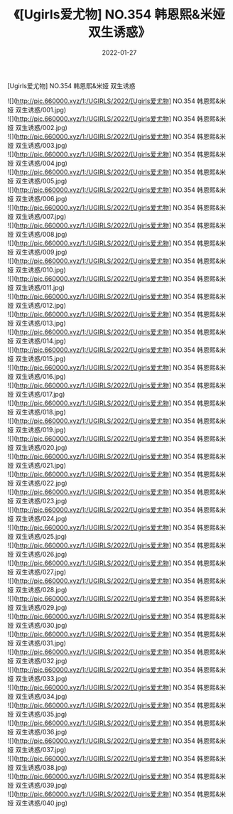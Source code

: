 ﻿---
layout: post
title:  《[Ugirls爱尤物] NO.354 韩恩熙&米娅 双生诱惑》
date:   2022-01-27
img: http://pic.660000.xyz/1:/UGIRLS/2022/[Ugirls爱尤物] NO.354 韩恩熙&米娅 双生诱惑/000.jpg
categories: [美女, 清纯, 唯美]
---

[Ugirls爱尤物] NO.354 韩恩熙&米娅 双生诱惑

 ![](http://pic.660000.xyz/1:/UGIRLS/2022/[Ugirls爱尤物] NO.354 韩恩熙&米娅 双生诱惑/001.jpg) <br>![](http://pic.660000.xyz/1:/UGIRLS/2022/[Ugirls爱尤物] NO.354 韩恩熙&米娅 双生诱惑/002.jpg) <br>![](http://pic.660000.xyz/1:/UGIRLS/2022/[Ugirls爱尤物] NO.354 韩恩熙&米娅 双生诱惑/003.jpg) <br>![](http://pic.660000.xyz/1:/UGIRLS/2022/[Ugirls爱尤物] NO.354 韩恩熙&米娅 双生诱惑/004.jpg) <br>![](http://pic.660000.xyz/1:/UGIRLS/2022/[Ugirls爱尤物] NO.354 韩恩熙&米娅 双生诱惑/005.jpg) <br>![](http://pic.660000.xyz/1:/UGIRLS/2022/[Ugirls爱尤物] NO.354 韩恩熙&米娅 双生诱惑/006.jpg) <br>![](http://pic.660000.xyz/1:/UGIRLS/2022/[Ugirls爱尤物] NO.354 韩恩熙&米娅 双生诱惑/007.jpg) <br>![](http://pic.660000.xyz/1:/UGIRLS/2022/[Ugirls爱尤物] NO.354 韩恩熙&米娅 双生诱惑/008.jpg) <br>![](http://pic.660000.xyz/1:/UGIRLS/2022/[Ugirls爱尤物] NO.354 韩恩熙&米娅 双生诱惑/009.jpg) <br>![](http://pic.660000.xyz/1:/UGIRLS/2022/[Ugirls爱尤物] NO.354 韩恩熙&米娅 双生诱惑/010.jpg) <br>![](http://pic.660000.xyz/1:/UGIRLS/2022/[Ugirls爱尤物] NO.354 韩恩熙&米娅 双生诱惑/011.jpg) <br>![](http://pic.660000.xyz/1:/UGIRLS/2022/[Ugirls爱尤物] NO.354 韩恩熙&米娅 双生诱惑/012.jpg) <br>![](http://pic.660000.xyz/1:/UGIRLS/2022/[Ugirls爱尤物] NO.354 韩恩熙&米娅 双生诱惑/013.jpg) <br>![](http://pic.660000.xyz/1:/UGIRLS/2022/[Ugirls爱尤物] NO.354 韩恩熙&米娅 双生诱惑/014.jpg) <br>![](http://pic.660000.xyz/1:/UGIRLS/2022/[Ugirls爱尤物] NO.354 韩恩熙&米娅 双生诱惑/015.jpg) <br>![](http://pic.660000.xyz/1:/UGIRLS/2022/[Ugirls爱尤物] NO.354 韩恩熙&米娅 双生诱惑/016.jpg) <br>![](http://pic.660000.xyz/1:/UGIRLS/2022/[Ugirls爱尤物] NO.354 韩恩熙&米娅 双生诱惑/017.jpg) <br>![](http://pic.660000.xyz/1:/UGIRLS/2022/[Ugirls爱尤物] NO.354 韩恩熙&米娅 双生诱惑/018.jpg) <br>![](http://pic.660000.xyz/1:/UGIRLS/2022/[Ugirls爱尤物] NO.354 韩恩熙&米娅 双生诱惑/019.jpg) <br>![](http://pic.660000.xyz/1:/UGIRLS/2022/[Ugirls爱尤物] NO.354 韩恩熙&米娅 双生诱惑/020.jpg) <br>![](http://pic.660000.xyz/1:/UGIRLS/2022/[Ugirls爱尤物] NO.354 韩恩熙&米娅 双生诱惑/021.jpg) <br>![](http://pic.660000.xyz/1:/UGIRLS/2022/[Ugirls爱尤物] NO.354 韩恩熙&米娅 双生诱惑/022.jpg) <br>![](http://pic.660000.xyz/1:/UGIRLS/2022/[Ugirls爱尤物] NO.354 韩恩熙&米娅 双生诱惑/023.jpg) <br>![](http://pic.660000.xyz/1:/UGIRLS/2022/[Ugirls爱尤物] NO.354 韩恩熙&米娅 双生诱惑/024.jpg) <br>![](http://pic.660000.xyz/1:/UGIRLS/2022/[Ugirls爱尤物] NO.354 韩恩熙&米娅 双生诱惑/025.jpg) <br>![](http://pic.660000.xyz/1:/UGIRLS/2022/[Ugirls爱尤物] NO.354 韩恩熙&米娅 双生诱惑/026.jpg) <br>![](http://pic.660000.xyz/1:/UGIRLS/2022/[Ugirls爱尤物] NO.354 韩恩熙&米娅 双生诱惑/027.jpg) <br>![](http://pic.660000.xyz/1:/UGIRLS/2022/[Ugirls爱尤物] NO.354 韩恩熙&米娅 双生诱惑/028.jpg) <br>![](http://pic.660000.xyz/1:/UGIRLS/2022/[Ugirls爱尤物] NO.354 韩恩熙&米娅 双生诱惑/029.jpg) <br>![](http://pic.660000.xyz/1:/UGIRLS/2022/[Ugirls爱尤物] NO.354 韩恩熙&米娅 双生诱惑/030.jpg) <br>![](http://pic.660000.xyz/1:/UGIRLS/2022/[Ugirls爱尤物] NO.354 韩恩熙&米娅 双生诱惑/031.jpg) <br>![](http://pic.660000.xyz/1:/UGIRLS/2022/[Ugirls爱尤物] NO.354 韩恩熙&米娅 双生诱惑/032.jpg) <br>![](http://pic.660000.xyz/1:/UGIRLS/2022/[Ugirls爱尤物] NO.354 韩恩熙&米娅 双生诱惑/033.jpg) <br>![](http://pic.660000.xyz/1:/UGIRLS/2022/[Ugirls爱尤物] NO.354 韩恩熙&米娅 双生诱惑/034.jpg) <br>![](http://pic.660000.xyz/1:/UGIRLS/2022/[Ugirls爱尤物] NO.354 韩恩熙&米娅 双生诱惑/035.jpg) <br>![](http://pic.660000.xyz/1:/UGIRLS/2022/[Ugirls爱尤物] NO.354 韩恩熙&米娅 双生诱惑/036.jpg) <br>![](http://pic.660000.xyz/1:/UGIRLS/2022/[Ugirls爱尤物] NO.354 韩恩熙&米娅 双生诱惑/037.jpg) <br>![](http://pic.660000.xyz/1:/UGIRLS/2022/[Ugirls爱尤物] NO.354 韩恩熙&米娅 双生诱惑/038.jpg) <br>![](http://pic.660000.xyz/1:/UGIRLS/2022/[Ugirls爱尤物] NO.354 韩恩熙&米娅 双生诱惑/039.jpg) <br>![](http://pic.660000.xyz/1:/UGIRLS/2022/[Ugirls爱尤物] NO.354 韩恩熙&米娅 双生诱惑/040.jpg) <br>